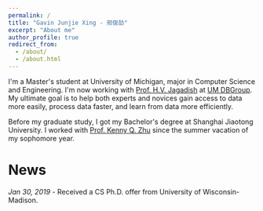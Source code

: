 ```yaml
---
permalink: /
title: "Gavin Junjie Xing - 邢俊劼"
excerpt: "About me"
author_profile: true
redirect_from: 
  - /about/
  - /about.html
---
```


I'm a Master's student at University of Michigan, major in Computer Science and Engineering. I'm now working with [Prof. H.V. Jagadish](https://web.eecs.umich.edu/~jag/) at [UM DBGroup](http://dbgroup.eecs.umich.edu). My ultimate goal is to help both experts and novices gain access to data more easily, process data faster, and learn from data more efficiently.

Before my graduate study, I got my Bachelor's degree at Shanghai Jiaotong University. I worked with [Prof. Kenny Q. Zhu](http://www.cs.sjtu.edu.cn/~kzhu/) since the summer vacation of my sophomore year.


News
====
<i>Jan 30, 2019</i> - Received a CS Ph.D. offer from University of Wisconsin-Madison.